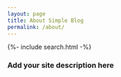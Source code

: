 ```yaml
---
layout: page
title: About Simple Blog
permalink: /about/
---
```


{%- include search.html -%}


### Add your site description here
